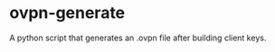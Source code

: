 ovpn-generate
=============

A python script that generates an .ovpn file after building client keys.
